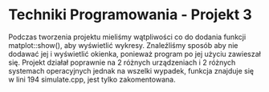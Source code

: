 # Techniki Programowania - Projekt 3
Podczas tworzenia projektu mieliśmy wątpliwości co do dodania funkcji matplot::show(), aby wyświetlić wykresy. Znaleźliśmy sposób aby nie dodawać jej i wyświetlić okienka, ponieważ program po jej użyciu zawieszał się. Projekt działał poprawnie na 2 różnych urządzeniach i 2 różnych systemach operacyjnych jednak na wszelki wypadek, funkcja znajduje się w lini 194 simulate.cpp, jest tylko zakomentowana.
